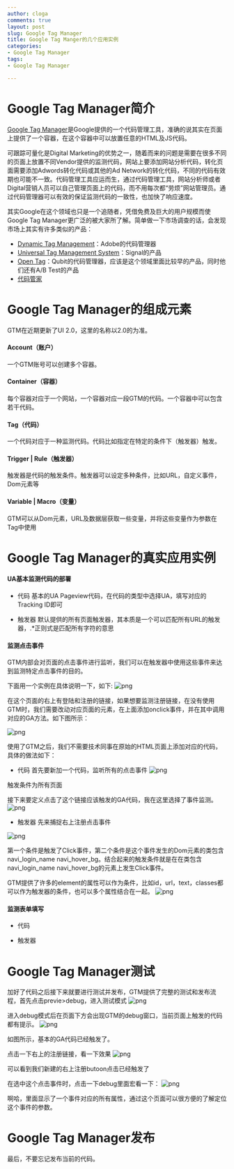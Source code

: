 ```yaml
---
author: cloga
comments: true
layout: post
slug: Google Tag Manager
title: Google Tag Manger的几个应用实例
categories:
- Google Tag Manager
tags:
- Google Tag Manager

---
```

# Google Tag Manager简介
[Google Tag Manager](https://www.google.com.hk/tagmanager/)是Google提供的一个代码管理工具，准确的说其实在页面上提供了一个容器，在这个容器中可以放置任意的HTML及JS代码。

可跟踪可量化是Digital Marketing的优势之一，随着而来的问题是需要在很多不同的页面上放置不同Vendor提供的监测代码，网站上要添加网站分析代码，转化页面需要添加Adwords转化代码或其他的Ad Network的转化代码，不同的代码有效期也可能不一致。代码管理工具应运而生，通过代码管理工具，网站分析师或者Digital营销人员可以自己管理页面上的代码，而不用每次都“劳烦”网站管理员。通过代码管理器可以有效的保证监测代码的一致性，也加快了响应速度。

其实Google在这个领域也只是一个追随者，凭借免费及巨大的用户规模而使Google Tag Manager更广泛的被大家所了解。简单做一下市场调查的话，会发现市场上其实有许多类似的产品：

- [Dynamic Tag Management](https://dtm.adobe.com/)：Adobe的代码管理器
- [Universal Tag Management System](http://www.signal.co/products/tag/)：Signal的产品
- [Open Tag](http://www.qubitproducts.com/tag-management)：Qubit的代码管理器，应该是这个领域里面比较早的产品，同时他们还有A/B Test的产品
- [代码管家](http://web.tagmanager.cn/)

# Google Tag Manager的组成元素

GTM在近期更新了UI 2.0，这里的名称以2.0的为准。

#### Account（账户）
一个GTM账号可以创建多个容器。

#### Container（容器）
每个容器对应于一个网站，一个容器对应一段GTM的代码。一个容器中可以包含若干代码。

#### Tag（代码）
一个代码对应于一种监测代码。代码比如指定在特定的条件下（触发器）触发。

#### Trigger | Rule（触发器）
触发器是代码的触发条件。触发器可以设定多种条件，比如URL，自定义事件，Dom元素等

#### Variable | Macro（变量）
GTM可以从Dom元素，URL及数据层获取一些变量，并将这些变量作为参数在Tag中使用

# Google Tag Manager的真实应用实例

#### UA基本监测代码的部署

- 代码
基本的UA Pageview代码，在代码的类型中选择UA，填写对应的Tracking ID即可

- 触发器
默认提供的所有页面触发器，其本质是一个可以匹配所有URL的触发器，.*正则式是匹配所有字符的意思

#### 监测点击事件

GTM内部会对页面的点击事件进行监听，我们可以在触发器中使用这些事件来达到监测特定点击事件的目的。

下面用一个实例在具体说明一下，如下:
![png](http://cloga.info/files/reg_login.png)

在这个页面的右上有登陆和注册的链接，如果想要监测注册链接，在没有使用GTM时，我们需要改动对应页面的元素，在上面添加onclick事件，并在其中调用对应的GA方法。如下图所示：

![png](http://cloga.info/files/manul_onclick.png)

使用了GTM之后，我们不需要技术同事在原始的HTML页面上添加对应的代码，具体的做法如下：

- 代码
首先要新加一个代码，监听所有的点击事件
![png](http://cloga.info/files/click_listener.png)

触发条件为所有页面


接下来要定义点击了这个链接应该触发的GA代码，我在这里选择了事件监测。
![png](http://cloga.info/files/event_config.png)

- 触发器
先来捕捉右上注册点击事件

![png](http://cloga.info/files/reg_right_top_trigger.png)

第一个条件是触发了Click事件，第二个条件是这个事件发生的Dom元素的类包含navi\_login\_name navi\_hover\_bg。结合起来的触发条件就是在在类包含navi\_login\_name navi\_hover\_bg的元素上发生Click事件。

GTM提供了许多的element的属性可以作为条件，比如id，url，text，classes都可以作为触发器的条件，也可以多个属性结合在一起。
![png](http://cloga.info/files/element_conditions.png)

#### 监测表单填写

- 代码

- 触发器

# Google Tag Manager测试

加好了代码之后接下来就要进行测试并发布，GTM提供了完整的测试和发布流程，首先点击previe>debug，进入测试模式
![png](http://cloga.info/files/gtm_debug.png)

进入debug模式后在页面下方会出现GTM的debug窗口，当前页面上触发的代码都有提示。
![png](http://cloga.info/files/gtm_debug1.png)

如图所示，基本的GA代码已经触发了。

点击一下右上的注册链接，看一下效果
![png](http://cloga.info/files/gtm_debug2.png)

可以看到我们新建的右上注册butoon点击已经触发了

在选中这个点击事件时，点击一下debug里面宏看一下：
![png](http://cloga.info/files/gtm_debug3.png)

啊哈，里面显示了一个事件对应的所有属性，通过这个页面可以很方便的了解定位这个事件的参数。

# Google Tag Manager发布

最后，不要忘记发布当前的代码。
